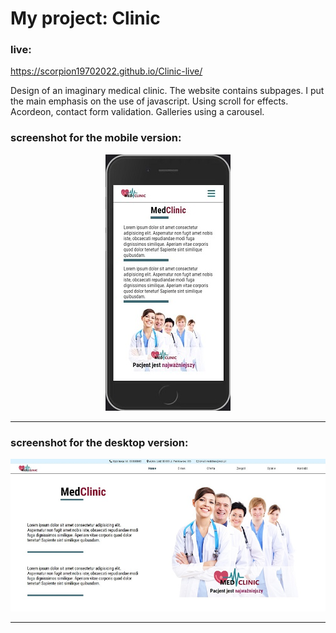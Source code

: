 # My project: Clinic

### live:

https://scorpion19702022.github.io/Clinic-live/

Design of an imaginary medical clinic. The website contains subpages. I put the main emphasis on the use of javascript. Using scroll for effects. Acordeon, contact form validation. Galleries using a carousel.

### screenshot for the mobile version:

<p align="center">
    <img src="./img/for readme/mobile.jpg" alt="screenshot">
</p>

---

### screenshot for the desktop version:

<p align="center">
    <img src="./img/for readme/desktop.jpg" alt="screenshot">
</p>

---
